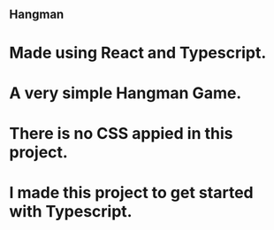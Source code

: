 ## Hangman
# Made using React and Typescript.
# A very simple Hangman Game. 
# There is no CSS appied in this project.
# I made this project to get started with Typescript.
